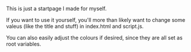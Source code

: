 This is just a startpage I made for myself.

If you want to use it yourself, you'll more than likely want to change some valeus (like the title and stuff) in index.html and script.js. 

You can also easily adjust the colours if desired, since they are all set as root variables.

